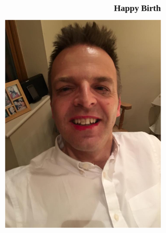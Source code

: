 
<div style="text-align: center;">
<marquee behavior="scroll">
<h1 style="font-family: Comic Sans MS;"> Happy Birthday Dad!!</h1>
</marquee>

<img src="marky.jpg">

</div>